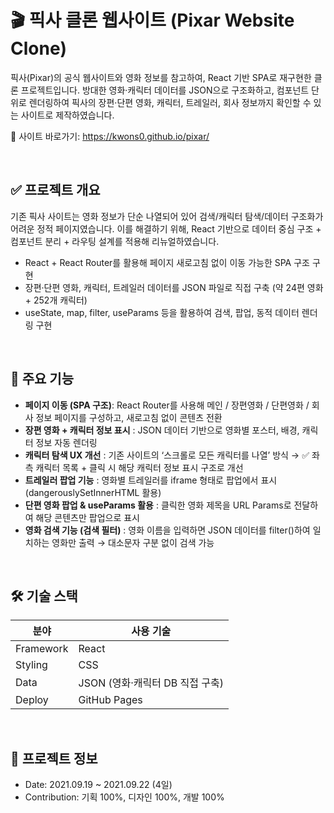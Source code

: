 # 🎬 픽사 클론 웹사이트 (Pixar Website Clone)

픽사(Pixar)의 공식 웹사이트와 영화 정보를 참고하여,
React 기반 SPA로 재구현한 클론 프로젝트입니다.
방대한 영화·캐릭터 데이터를 JSON으로 구조화하고, 컴포넌트 단위로 렌더링하여
픽사의 장편·단편 영화, 캐릭터, 트레일러, 회사 정보까지 확인할 수 있는 사이트로 제작하였습니다.

🔗 사이트 바로가기: https://kwons0.github.io/pixar/

<br/>

## ✅ 프로젝트 개요

기존 픽사 사이트는 영화 정보가 단순 나열되어 있어 검색/캐릭터 탐색/데이터 구조화가 어려운 정적 페이지였습니다.
이를 해결하기 위해, React 기반으로 데이터 중심 구조 + 컴포넌트 분리 + 라우팅 설계를 적용해 리뉴얼하였습니다.

- React + React Router를 활용해 페이지 새로고침 없이 이동 가능한 SPA 구조 구현
- 장편·단편 영화, 캐릭터, 트레일러 데이터를 JSON 파일로 직접 구축 (약 24편 영화 + 252개 캐릭터)
- useState, map, filter, useParams 등을 활용하여 검색, 팝업, 동적 데이터 렌더링 구현

<br/>

## 📌 주요 기능

- **페이지 이동 (SPA 구조)**: React Router를 사용해 메인 / 장편영화 / 단편영화 / 회사 정보 페이지를 구성하고, 새로고침 없이 콘텐츠 전환
- **장편 영화 + 캐릭터 정보 표시** : JSON 데이터 기반으로 영화별 포스터, 배경, 캐릭터 정보 자동 렌더링
- **캐릭터 탐색 UX 개선** : 기존 사이트의 ‘스크롤로 모든 캐릭터를 나열’ 방식 → ✅ 좌측 캐릭터 목록 + 클릭 시 해당 캐릭터 정보 표시 구조로 개선
- **트레일러 팝업 기능** : 영화별 트레일러를 iframe 형태로 팝업에서 표시 (dangerouslySetInnerHTML 활용)
- **단편 영화 팝업 & useParams 활용** : 클릭한 영화 제목을 URL Params로 전달하여 해당 콘텐츠만 팝업으로 표시
- **영화 검색 기능 (검색 필터)** : 영화 이름을 입력하면 JSON 데이터를 filter()하여 일치하는 영화만 출력 → 대소문자 구분 없이 검색 가능

<br/>

## 🛠 기술 스택
| 분야        | 사용 기술                           |
| --------- | ------------------------------- |
| Framework | React                           |
| Styling   | CSS                             |
| Data      | JSON (영화·캐릭터 DB 직접 구축)          |
| Deploy    | GitHub Pages                    |


<br/>


## 📅 프로젝트 정보
- Date: 2021.09.19 ~ 2021.09.22 (4일)
- Contribution: 기획 100%, 디자인 100%, 개발 100%
